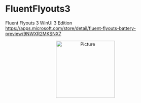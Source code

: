 # FluentFlyouts3
Fluent Flyouts 3 WinUI 3 Edition
https://apps.microsoft.com/store/detail/fluent-flyouts-battery-preview/9NWXR2MKSNX7

<div align="center">
<img src="https://store-images.s-microsoft.com/image/apps.53594.14436146049906152.9703ac33-c8cb-40b2-aa39-532232c8672a.f44ffacd-b7da-4d5b-8173-32de09137646" alt="Picture" style="display: block; margin: 0 auto; height: 180px;width:185px"/>
</div>
